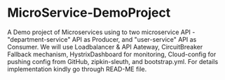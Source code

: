 # MicroService-DemoProject
A Demo project of Microservices using to two microservice API - "department-service" API as Producer, and "user-service" API as Consumer. We will use Loadbalancer &amp; API Aateway, CircuitBreaker Fallback mechanism, HystrixDashboard for monitoring, Cloud-config for pushing config from GitHub, zipkin-sleuth, and bootstrap.yml. For details implementation kindly go through READ-ME file.
